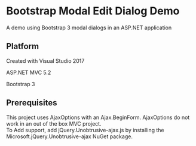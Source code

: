 # Bootstrap Modal Edit Dialog Demo
A demo using Bootstrap 3 modal dialogs in an ASP.NET application

## Platform
Created with Visual Studio 2017 

ASP.NET MVC 5.2 

Bootstrap 3

## Prerequisites
This project uses AjaxOptions with an Ajax.BeginForm.  AjaxOptions do not work in an out of the box MVC project.  
To Add support, add jQuery.Unobtrusive-ajax.js by installing the Microsoft.jQuery.Unobtrusive-ajax NuGet package.
